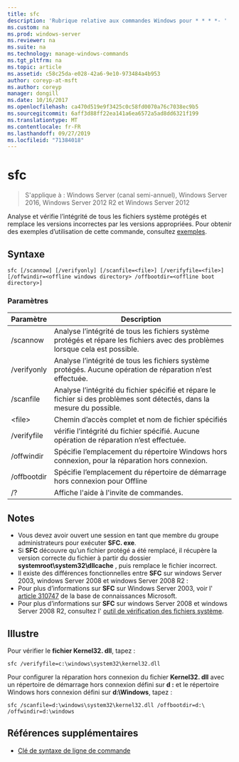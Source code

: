 ```yaml
---
title: sfc
description: 'Rubrique relative aux commandes Windows pour * * * *- '
ms.custom: na
ms.prod: windows-server
ms.reviewer: na
ms.suite: na
ms.technology: manage-windows-commands
ms.tgt_pltfrm: na
ms.topic: article
ms.assetid: c58c25da-e028-42a6-9e10-973484a4b953
author: coreyp-at-msft
ms.author: coreyp
manager: dongill
ms.date: 10/16/2017
ms.openlocfilehash: ca470d519e9f3425c0c58fd0070a76c7038ec9b5
ms.sourcegitcommit: 6aff3d88ff22ea141a6ea6572a5ad8dd6321f199
ms.translationtype: MT
ms.contentlocale: fr-FR
ms.lasthandoff: 09/27/2019
ms.locfileid: "71384018"
---
```

# <a name="sfc"></a>sfc

>S'applique à : Windows Server (canal semi-annuel), Windows Server 2016, Windows Server 2012 R2 et Windows Server 2012

Analyse et vérifie l’intégrité de tous les fichiers système protégés et remplace les versions incorrectes par les versions appropriées.
Pour obtenir des exemples d’utilisation de cette commande, consultez [exemples](#BKMK_examples).

## <a name="syntax"></a>Syntaxe
```
sfc [/scannow] [/verifyonly] [/scanfile=<file>] [/verifyfile=<file>] [/offwindir=<offline windows directory> /offbootdir=<offline boot directory>]
```

### <a name="parameters"></a>Paramètres
|Paramètre|Description|
|-------|--------|
|/scannow|Analyse l’intégrité de tous les fichiers système protégés et répare les fichiers avec des problèmes lorsque cela est possible.|
|/verifyonly|Analyse l’intégrité de tous les fichiers système protégés. Aucune opération de réparation n’est effectuée.|
|/scanfile|Analyse l’intégrité du fichier spécifié et répare le fichier si des problèmes sont détectés, dans la mesure du possible.|
|\<file>|Chemin d’accès complet et nom de fichier spécifiés|
|/verifyfile|vérifie l’intégrité du fichier spécifié. Aucune opération de réparation n’est effectuée.|
|/offwindir|Spécifie l’emplacement du répertoire Windows hors connexion, pour la réparation hors connexion.|
|/offbootdir|Spécifie l’emplacement du répertoire de démarrage hors connexion pour Offline|
|/?|Affiche l'aide à l'invite de commandes.|

## <a name="remarks"></a>Notes
-   Vous devez avoir ouvert une session en tant que membre du groupe administrateurs pour exécuter **SFC. exe**.
-   Si **SFC** découvre qu’un fichier protégé a été remplacé, il récupère la version correcte du fichier à partir du dossier **systemroot\system32\dllcache** , puis remplace le fichier incorrect.
-   Il existe des différences fonctionnelles entre **SFC** sur windows Server 2003, windows Server 2008 et windows Server 2008 R2 :
-   Pour plus d’informations sur **SFC** sur Windows Server 2003, voir l' [article 310747](https://go.microsoft.com/fwlink/?LinkId=227069) de la base de connaissances Microsoft.
-   Pour plus d’informations sur **SFC** sur windows Server 2008 et windows Server 2008 R2, consultez l' [outil de vérification des fichiers système](https://go.microsoft.com/fwlink/?LinkId=227071).

## <a name="BKMK_examples"></a>Illustre
Pour vérifier le **fichier Kernel32. dll**, tapez :
```
sfc /verifyfile=c:\windows\system32\kernel32.dll
```
Pour configurer la réparation hors connexion du fichier **Kernel32. dll** avec un répertoire de démarrage hors connexion défini sur **d :** et le répertoire Windows hors connexion défini sur **d:\Windows**, tapez :
```
sfc /scanfile=d:\windows\system32\kernel32.dll /offbootdir=d:\ /offwindir=d:\windows
```

## <a name="additional-references"></a>Références supplémentaires
-   [Clé de syntaxe de ligne de commande](command-line-syntax-key.md)

